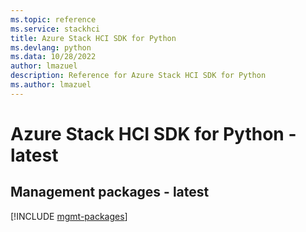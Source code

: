 ```yaml
---
ms.topic: reference
ms.service: stackhci
title: Azure Stack HCI SDK for Python
ms.devlang: python
ms.data: 10/28/2022
author: lmazuel
description: Reference for Azure Stack HCI SDK for Python
ms.author: lmazuel
---
```

# Azure Stack HCI SDK for Python - latest

## Management packages - latest
[!INCLUDE [mgmt-packages](stack-hci-mgmt-index.md)]
